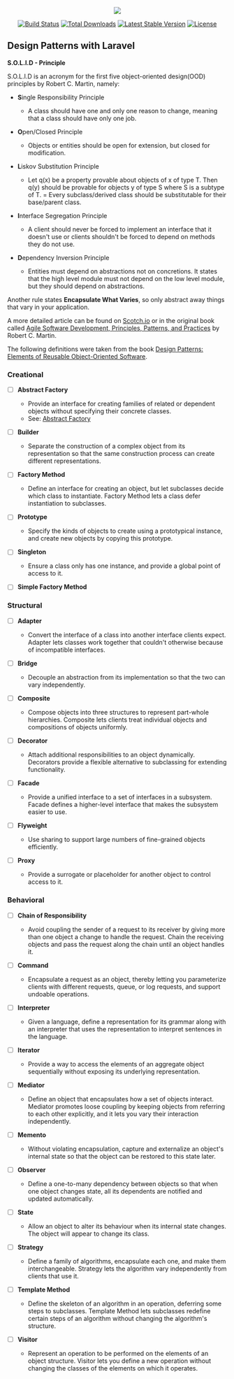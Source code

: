 <p align="center"><img src="https://laravel.com/assets/img/components/logo-laravel.svg"></p>

<p align="center">
<a href="https://travis-ci.org/laravel/framework"><img src="https://travis-ci.org/laravel/framework.svg" alt="Build Status"></a>
<a href="https://packagist.org/packages/laravel/framework"><img src="https://poser.pugx.org/laravel/framework/d/total.svg" alt="Total Downloads"></a>
<a href="https://packagist.org/packages/laravel/framework"><img src="https://poser.pugx.org/laravel/framework/v/stable.svg" alt="Latest Stable Version"></a>
<a href="https://packagist.org/packages/laravel/framework"><img src="https://poser.pugx.org/laravel/framework/license.svg" alt="License"></a>
</p>

## Design Patterns with Laravel

**S.O.L.I.D - Principle**

S.O.L.I.D is an acronym for the first five object-oriented design(OOD) principles by Robert C. Martin, namely:

* **S**ingle Responsibility Principle
	* A class should have one and only one reason to change, meaning that a class should have only one job.

* **O**pen/Closed Principle
	* Objects or entities should be open for extension, but closed for modification.

* **L**iskov Substitution Principle
	* Let q(x) be a property provable about objects of x of type T. Then q(y) should be provable for objects y of type S where S is a subtype of T.
	= Every subclass/derived class should be substitutable for their base/parent class.

* **I**nterface Segregation Principle
	* A client should never be forced to implement an interface that it doesn't use or clients shouldn't be forced to depend on methods they do not use.

* **D**ependency Inversion Principle
	* Entities must depend on abstractions not on concretions. It states that the high level module must not depend on the low level module, but they should depend on abstractions.

Another rule states **Encapsulate What Varies**, so only abstract away things that vary in your application.

A more detailed article can be found on <a href="https://scotch.io/bar-talk/s-o-l-i-d-the-first-five-principles-of-object-oriented-design">Scotch.io</a>
or in the original book called <a href="https://www.amazon.com/Software-Development-Principles-Patterns-Practices/dp/0135974445/ref=sr_1_2?ie=UTF8&qid=1502116411&sr=8-2&keywords=agile+software+development">
Agile Software Development, Principles, Patterns, and Practices</a> by Robert C. Martin.

The following definitions were taken from the book <a href="https://www.amazon.com/Design-Patterns-Elements-Reusable-Object-Oriented/dp/0201633612/ref=sr_1_1?ie=UTF8&qid=1502116580&sr=8-1&keywords=design+patterns">
Design Patterns: Elements of Reusable Object-Oriented Software</a>.

### Creational

- [ ] **Abstract Factory**
	* Provide an interface for creating families of related or dependent objects without specifying their concrete classes.
	* See: [Abstract Factory](docs/abstract_factory.md)

- [ ] **Builder**
	* Separate the construction of a complex object from its representation so that the same
	construction process can create different representations.

- [ ] **Factory Method**
	* Define an interface for creating an object, but let subclasses decide which class to instantiate. Factory Method lets
	a class defer instantiation to subclasses.

- [ ] **Prototype**
	* Specify the kinds of objects to create using a prototypical instance, and create new objects by copying this prototype.

- [ ] **Singleton**
	* Ensure a class only has one instance, and provide a global point of access to it.

- [ ] **Simple Factory Method**


### Structural

- [ ] **Adapter**
	* Convert the interface of a class into another interface clients expect. Adapter lets classes work together that
	couldn't otherwise because of incompatible interfaces.

- [ ] **Bridge**
	* Decouple an abstraction from its implementation so that the two can vary independently.

- [ ] **Composite**
	* Compose objects into three structures to represent part-whole hierarchies. Composite lets clients treat individual
	objects and compositions of objects uniformly.

- [ ] **Decorator**
	* Attach additional responsibilities to an object dynamically. Decorators provide a flexible alternative to subclassing
	for extending functionality.

- [ ] **Facade**
	* Provide a unified interface to a set of interfaces in a subsystem. Facade defines a higher-level interface that makes
	the subsystem easier to use.

- [ ] **Flyweight**
	* Use sharing to support large numbers of fine-grained objects efficiently.

- [ ] **Proxy**
	* Provide a surrogate or placeholder for another object to control access to it.

### Behavioral

- [ ] **Chain of Responsibility**
	* Avoid coupling the sender of a request to its receiver by giving more than one object a change to handle the request.
	Chain the receiving objects and pass the request along the chain until an object handles it.

- [ ] **Command**
	* Encapsulate a request as an object, thereby letting you parameterize clients with different requests, queue,
	or log requests, and support undoable operations.

- [ ] **Interpreter**
	* Given a language, define a representation for its grammar along with an interpreter that uses the
	representation to interpret sentences in the language.

- [ ] **Iterator**
	* Provide a way to access the elements of an aggregate object sequentially without exposing its underlying
	representation.

- [ ] **Mediator**
	* Define an object that encapsulates how a set of objects interact. Mediator promotes loose coupling by keeping
	 objects from referring to each other explicitly, and it lets you vary their interaction independently.

- [ ] **Memento**
	* Without violating encapsulation, capture and externalize an object's internal state so that the object can be
	restored to this state later.

- [ ] **Observer**
	* Define a one-to-many dependency between objects so that when one object changes state, all its dependents are notified
	and updated automatically.

- [ ] **State**
	* Allow an object to alter its behaviour when its internal state changes. The object will appear to change its class.

- [ ] **Strategy**
	* Define a family of algorithms, encapsulate each one, and make them interchangeable. Strategy lets the algorithm
	vary independently from clients that use it.

- [ ] **Template Method**
	* Define the skeleton of an algorithm in an operation, deferring some steps to subclasses. Template Method lets
	subclasses redefine certain steps of an algorithm without changing the algorithm's structure.

- [ ] **Visitor**
	* Represent an operation to be performed on the elements of an object structure. Visitor lets you define a new operation
	without changing the classes of the elements on which it operates.

